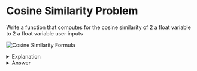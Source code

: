 # Cosine Similarity Problem
Write a function that computes for the cosine similarity of 2 a float variable to 2 a float variable user inputs

![Cosine Similarity Formula](https://miro.medium.com/v2/resize:fit:720/format:webp/1*LfW66-WsYkFqWc4XYJbEJg.png "Cosine Similarity Formula")


<details>
<summary>Explanation</summary>
<br>
</details>


<details>
<summary>Answer</summary>
<br>

``` c
#include<math.h>

float
cosineSimilarity(float a1, float a2, float b1, float b2){
	float numerator, denominator, cosine;
	numerator = a1*b1+a2*b2;
	denominator = sqrt(a1*a1 + a2*a2) * sqrt(b1*b1 + b2*b2);
	cosine = numerator / denominator;
	return cosine;
}
```

</details>
